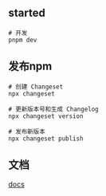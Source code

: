 

## started

```
# 开发
pnpm dev
```

## 发布npm

```
# 创建 Changeset
npx changeset

# 更新版本号和生成 Changelog
npx changeset version

# 发布新版本
npx changeset publish
```

## 文档

[docs](https://cmsfe.netlify.app)
